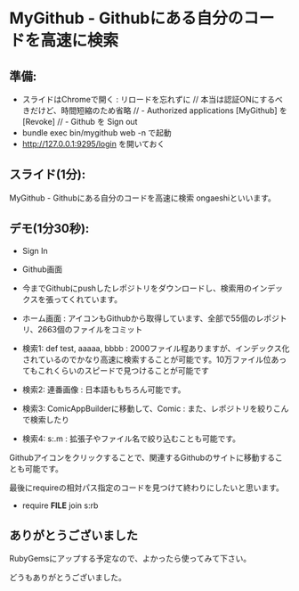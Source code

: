 # MyGithub - Githubにある自分のコードを高速に検索

## 準備:

- スライドはChromeで開く : リロードを忘れずに
// 本当は認証ONにするべきだけど、時間短縮のため省略
// - Authorized applications [MyGithub] を [Revoke]
// - Github を Sign out
- bundle exec bin/mygithub web -n で起動
- http://127.0.0.1:9295/login を開いておく

## スライド(1分):

MyGithub - Githubにある自分のコードを高速に検索
ongaeshiといいます。

## デモ(1分30秒):

- Sign In
- Github画面
- 今までGithubにpushしたレポジトリをダウンロードし、検索用のインデックスを張ってくれています。

- ホーム画面 : アイコンもGithubから取得しています、全部で55個のレポジトリ、2663個のファイルをコミット

- 検索1: def test, aaaaa, bbbb : 2000ファイル程ありますが、インデックス化されているのでかなり高速に検索することが可能です。10万ファイル位あってもこれくらいのスピードで見つけることが可能です
- 検索2: 連番画像 : 日本語ももちろん可能です。
- 検索3: ComicAppBuilderに移動して、Comic : また、レポジトリを絞りこんで検索したり
- 検索4: s:.m : 拡張子やファイル名で絞り込むことも可能です。

Githubアイコンをクリックすることで、関連するGithubのサイトに移動することも可能です。

最後にrequireの相対パス指定のコードを見つけて終わりにしたいと思います。
- require __FILE__ join s:rb

## ありがとうございました
RubyGemsにアップする予定なので、よかったら使ってみて下さい。

どうもありがとうございました。

